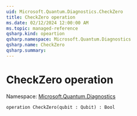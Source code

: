```yaml
---
uid: Microsoft.Quantum.Diagnostics.CheckZero
title: CheckZero operation
ms.date: 02/12/2024 12:00:00 AM
ms.topic: managed-reference
qsharp.kind: opeartion
qsharp.namespace: Microsoft.Quantum.Diagnostics
qsharp.name: CheckZero
qsharp.summary: 
---
```


# CheckZero operation

Namespace: [Microsoft.Quantum.Diagnostics](xref:Microsoft.Quantum.Diagnostics)

```qsharp
operation CheckZero(qubit : Qubit) : Bool
```
